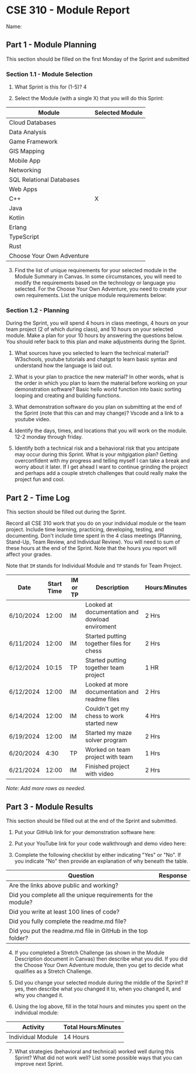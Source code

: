 # CSE 310 - Module Report

Name:

## Part 1 - Module Planning

This section should be filled on the first Monday of the Sprint and submitted

### Section 1.1 - Module Selection

1. What Sprint is this for (1-5)? 4

2. Select the Module (with a single X) that you will do this Sprint:

|Module                   |Selected Module|
|-------------------------|---------------|
|Cloud Databases          |               |
|Data Analysis            |               |
|Game Framework           |               |
|GIS Mapping              |               |
|Mobile App               |               |
|Networking               |               |
|SQL Relational Databases |               |
|Web Apps                 |               |
|C++                      |      X        |
|Java                     |               |
|Kotlin                   |               |
|Erlang                   |               |
|TypeScript               |               |
|Rust                     |               |
|Choose Your Own Adventure|               |

3. Find the list of unique requirements for your selected module in the Module Summary in Canvas.  In some circumstances, you will need to modify the requirements based on the technology or language you selected.  For the Choose Your Own Adventure, you need to create your own requirements.  List the unique module requirements below:

### Section 1.2 - Planning

During the Sprint, you will spend 4 hours in class meetings, 4 hours on your team project (2 of which during class), and 10 hours on your selected module.  Make a plan for your 10 hours by answering the questions below.  You should refer back to this plan and make adjustments during the Sprint.

1. What sources have you selected to learn the technical material? 
W3schools, youtube tutorials and chatgpt to learn basic syntax and understand how the language is laid out.

2. What is your plan to practice the new material?  In other words, what is the order in which you plan to learn the material before working on your demonstration software?
Basic hello world function into basic sorting looping and creating and building functions.

3. What demonstration software do you plan on submitting at the end of the Sprint (note that this can and may change)?
Vscode and a link to a youtube video.

4. Identify the days, times, and locations that you will work on the module.
12-2 monday through friday.

5. Identify both a technical risk and a behavioral risk that you antcipate may occur during this Sprint.  What is your mitgigation plan?
Getting overconfident with my progress and telling myself I can take a break and worry about it later. If I get ahead I want to continue grinding the project
and perhaps add a couple stretch challenges that could really make the project fun and cool.

## Part 2 - Time Log

This section should be filled out during the Sprint. 

Record all CSE 310 work that you do on your individual module or the team project.  Include time learning, practicing, developing, testing, and documenting.  Don't include time spent in the 4 class meetings (Planning, Stand-Up, Team Review, and Individual Review).  You will need to sum of these hours at the end of the Sprint. Note that the hours you report will affect your grades.

Note that `IM` stands for Individual Module and `TP` stands for Team Project.  

|Date      |Start Time|IM or TP|Description                                 |Hours:Minutes|
|----------|----------|--------|--------------------------------------------|-------------|
|6/10/2024 |12:00     |IM      |Looked at documentation and dowload enviroment|2 Hrs      |
|6/11/2024 |12:00     |IM      |Started putting together files for chess    |2 Hrs        |
|6/12/2024 |10:15     |TP      |Started putting together team project       |1 HR         |
|6/12/2024 |12:00     |IM      |Looked at more documentation and readme files|2 Hrs       |
|6/14/2024 |12:00     |IM      |Couldn't get my chess to work started new   |4 Hrs        |
|6/19/2024 |12:00     |IM      |Started my maze solver program              |2 Hrs        |
|6/20/2024 |4:30      |TP      |Worked on team project with team            |1 Hrs        |
|6/21/2024 |12:00     |IM      |Finished project with video                 |2 Hrs        |

_Note: Add more rows as needed._


## Part 3 - Module Results

This section should be filled out at the end of the Sprint and submitted.

1. Put your GitHub link for your demonstration software here: 

2. Put your YouTube link for your code walkthrough and demo video here:

3. Complete the following checklist by either indicating "Yes" or "No". If you indicate "No" then provide an explanation of why beneath the table.

|Question                                                    |Response|
|------------------------------------------------------------|--------|
|Are the links above public and working?                     |        |
|Did you complete all the unique requirements for the module?|        |
|Did you write at least 100 lines of code?                   |        |
|Did you fully complete the readme.md file?                  |        |
|Did you put the readme.md file in GitHub in the top folder? |        |

4. If you completed a Stretch Challenge (as shown in the Module Description document in Canvas) then describe what you did.  If you did the Choose Your Own Adventure module, then you get to decide what qualifies as a Stretch Challenge.

5. Did you change your selected module during the middle of the Sprint?  If yes, then describe what you changed it to, when you changed it, and why you changed it.

6. Using the log above, fill in the total hours and minutes you spent on the individual module:

|Activity         |Total Hours:Minutes|
|-----------------|-------------------|
|Individual Module|14 Hours           |

7. What strategies (behavioral and technical) worked well during this Sprint?  What did not work well?  List some possible ways that you can improve next Sprint.

